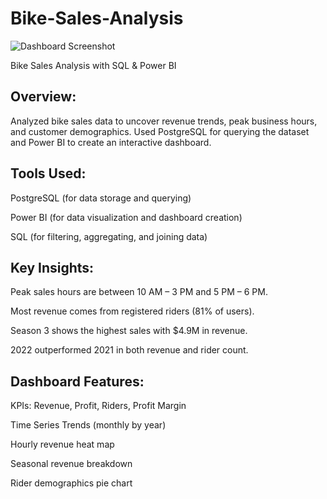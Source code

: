 # Bike-Sales-Analysis
![Dashboard Screenshot](https://raw.githubusercontent.com/codycwc/CodyCopenhaver.github.io/main/images/bike_sales_dashboard-1.png)

Bike Sales Analysis with SQL & Power BI

 ## Overview:
Analyzed bike sales data to uncover revenue trends, peak business hours, and customer demographics. Used PostgreSQL for querying the dataset and Power BI to create an interactive dashboard.

## Tools Used:

PostgreSQL (for data storage and querying)

Power BI (for data visualization and dashboard creation)

SQL (for filtering, aggregating, and joining data)

## Key Insights:

Peak sales hours are between 10 AM – 3 PM and 5 PM – 6 PM.

Most revenue comes from registered riders (81% of users).

Season 3 shows the highest sales with $4.9M in revenue.

2022 outperformed 2021 in both revenue and rider count.

## Dashboard Features:

KPIs: Revenue, Profit, Riders, Profit Margin

Time Series Trends (monthly by year)

Hourly revenue heat map

Seasonal revenue breakdown

Rider demographics pie chart
